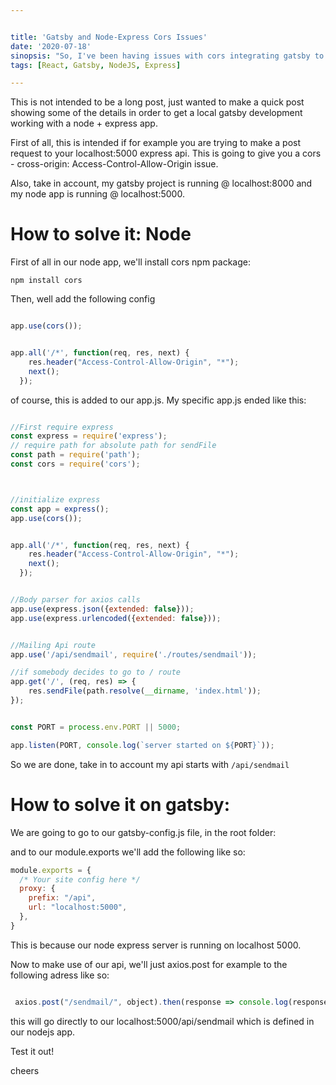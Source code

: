 ```yaml
---


title: 'Gatsby and Node-Express Cors Issues'
date: '2020-07-18'
sinopsis: "So, I've been having issues with cors integrating gatsby to a local node express SV. This is how we solve it."
tags: [React, Gatsby, NodeJS, Express]

---
```



This is not intended to be a long post, just wanted to make a quick post showing some of the details in order to get a local gatsby development working with a node + express app.

First of all, this is intended if for example you are trying to make a post request to your localhost:5000 express api. This is going to give you a cors - cross-origin: Access-Control-Allow-Origin issue.

Also, take in account, my gatsby project is running @ localhost:8000 and my node app is running @ localhost:5000.

# How to solve it: Node

First of all in our node app, we'll install cors npm package:

`npm install cors`

Then, well add the following config 

```javascript 

app.use(cors());


app.all('/*', function(req, res, next) {
    res.header("Access-Control-Allow-Origin", "*");
    next();
  });


```

of course, this is added to our app.js. My specific app.js ended like this:


```javascript

//First require express
const express = require('express');
// require path for absolute path for sendFile
const path = require('path');
const cors = require('cors');



//initialize express
const app = express();
app.use(cors());


app.all('/*', function(req, res, next) {
    res.header("Access-Control-Allow-Origin", "*");
    next();
  });


//Body parser for axios calls
app.use(express.json({extended: false}));
app.use(express.urlencoded({extended: false}));


//Mailing Api route
app.use('/api/sendmail', require('./routes/sendmail'));

//if somebody decides to go to / route
app.get('/', (req, res) => {
    res.sendFile(path.resolve(__dirname, 'index.html'));
});


const PORT = process.env.PORT || 5000;

app.listen(PORT, console.log(`server started on ${PORT}`));

```


So we are done, take in to account my api starts with `/api/sendmail`

# How to solve it on gatsby:

We are going to go to our gatsby-config.js file, in the root folder:

and to our module.exports we'll add the following like so:

```javascript
module.exports = {
  /* Your site config here */
  proxy: {
    prefix: "/api",
    url: "localhost:5000",
  },
}
```

This is because our node express server is running on localhost 5000.

Now to make use of our api, we'll just axios.post for example to the following adress like so:


```javascript

 axios.post("/sendmail/", object).then(response => console.log(response.config.data));

```

this will go directly to our localhost:5000/api/sendmail which is defined in our nodejs app.

Test it out!

cheers